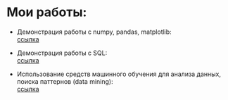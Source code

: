# Мои работы: 
* Демонстрация работы с numpy, pandas, matplotlib: \
  [ссылка](https://colab.research.google.com/drive/12mFp80p1HBJCpnx8WmbR7s3b2e-Z7HB0?usp=sharing)

* Демонстрация работы с SQL: \
  [ссылка](https://colab.research.google.com/drive/1uUxXZXnZfhlM9fv3a1wnTVbbkNwnlKro?usp=sharing)

* Использование средств машинного обучения для анализа данных, поиска паттернов (data mining): \
  [ссылка](https://colab.research.google.com/drive/1wjmbwB8Qf7kkpUhNpzUgQpijNTs_FToe?usp=sharing)

